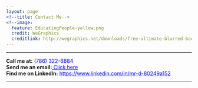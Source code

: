 ```yaml
---
layout: page
<!--title: Contact Me-->
<!--image:
  feature: EducatingPeople-yellow.png
  credit: WeGraphics
  creditlink: http://wegraphics.net/downloads/free-ultimate-blurred-background-pack/ -->
---
```


<hr/>
<span><strong>Call me at:</strong></span><span style="color: blue"> (786) 322-6884</span><br/>
<span><strong>Send me an email:</strong></span><a style="color: blue" href="mailto:dunieskiotano.trainer@gmail.com"> Click here</a><br/>
<span><strong>Find me on LinkedIn:</strong></span> <a style="color: blue" href="https://www.linkedin.com/in/mr-d-80249a152"> https://www.linkedin.com/in/mr-d-80249a152</a>
<hr/>



